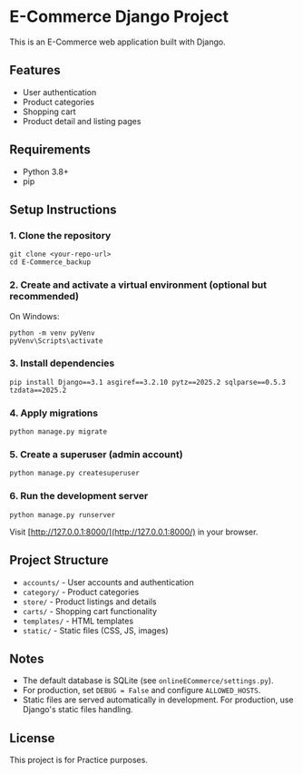 # E-Commerce Django Project

This is an E-Commerce web application built with Django.

## Features
- User authentication
- Product categories
- Shopping cart
- Product detail and listing pages

## Requirements
- Python 3.8+
- pip

## Setup Instructions

### 1. Clone the repository
```
git clone <your-repo-url>
cd E-Commerce_backup
```

### 2. Create and activate a virtual environment (optional but recommended)
On Windows:
```
python -m venv pyVenv
pyVenv\Scripts\activate
```

### 3. Install dependencies
```
pip install Django==3.1 asgiref==3.2.10 pytz==2025.2 sqlparse==0.5.3 tzdata==2025.2
```

### 4. Apply migrations
```
python manage.py migrate
```

### 5. Create a superuser (admin account)
```
python manage.py createsuperuser
```

### 6. Run the development server
```
python manage.py runserver
```

Visit [http://127.0.0.1:8000/](http://127.0.0.1:8000/) in your browser.

## Project Structure
- `accounts/` - User accounts and authentication
- `category/` - Product categories
- `store/` - Product listings and details
- `carts/` - Shopping cart functionality
- `templates/` - HTML templates
- `static/` - Static files (CSS, JS, images)

## Notes
- The default database is SQLite (see `onlineECommerce/settings.py`).
- For production, set `DEBUG = False` and configure `ALLOWED_HOSTS`.
- Static files are served automatically in development. For production, use Django's static files handling.

## License
This project is for Practice purposes. 